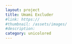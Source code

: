 ```yaml
---
layout: project
title: Umami Excluder
#link: https://
#thumbnail: /assets/images/
#description:
category: unicolored
---
```

